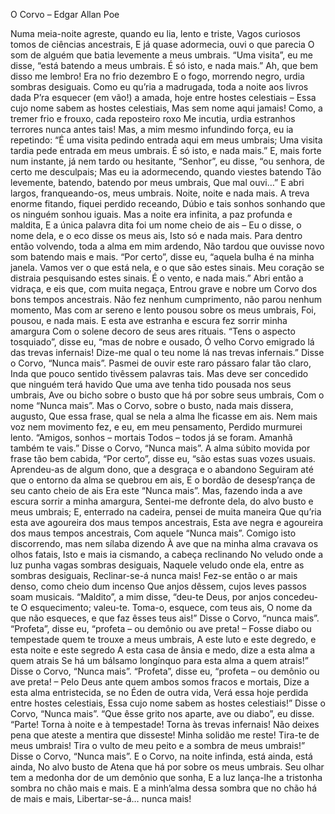O Corvo – Edgar Allan Poe

Numa meia-noite agreste, quando eu lia, lento e triste,
Vagos curiosos tomos de ciências ancestrais,
E já quase adormecia, ouvi o que parecia
O som de alguém que batia levemente a meus umbrais.
“Uma visita”, eu me disse, “está batendo a meus umbrais.
É só isto, e nada mais.”
Ah, que bem disso me lembro! Era no frio dezembro
E o fogo, morrendo negro, urdia sombras desiguais.
Como eu qu’ria a madrugada, toda a noite aos livros dada
P’ra esquecer (em vão!) a amada, hoje entre hostes celestiais –
Essa cujo nome sabem as hostes celestiais,
Mas sem nome aqui jamais!
Como, a tremer frio e frouxo, cada reposteiro roxo
Me incutia, urdia estranhos terrores nunca antes tais!
Mas, a mim mesmo infundindo força, eu ia repetindo:
“É uma visita pedindo entrada aqui em meus umbrais;
Uma visita tardia pede entrada em meus umbrais.
É só isto, e nada mais.”
E, mais forte num instante, já nem tardo ou hesitante,
“Senhor”, eu disse, “ou senhora, de certo me desculpais;
Mas eu ia adormecendo, quando viestes batendo
Tão levemente, batendo, batendo por meus umbrais,
Que mal ouvi…” E abri largos, franqueando-os, meus umbrais.
Noite, noite e nada mais.
A treva enorme fitando, fiquei perdido receando,
Dúbio e tais sonhos sonhando que os ninguém sonhou iguais.
Mas a noite era infinita, a paz profunda e maldita,
E a única palavra dita foi um nome cheio de ais –
Eu o disse, o nome dela, e o eco disse os meus ais,
Isto só e nada mais.
Para dentro então volvendo, toda a alma em mim ardendo,
Não tardou que ouvisse novo som batendo mais e mais.
“Por certo”, disse eu, “aquela bulha é na minha janela.
Vamos ver o que está nela, e o que são estes sinais.
Meu coração se distraia pesquisando estes sinais.
É o vento, e nada mais.”
Abri então a vidraça, e eis que, com muita negaça,
Entrou grave e nobre um Corvo dos bons tempos ancestrais.
Não fez nenhum cumprimento, não parou nenhum momento,
Mas com ar sereno e lento pousou sobre os meus umbrais,
Foi, pousou, e nada mais.
E esta ave estranha e escura fez sorrir minha amargura
Com o solene decoro de seus ares rituais.
“Tens o aspecto tosquiado”, disse eu, “mas de nobre e ousado,
Ó velho Corvo emigrado lá das trevas infernais!
Dize-me qual o teu nome lá nas trevas infernais.”
Disse o Corvo, “Nunca mais”.
Pasmei de ouvir este raro pássaro falar tão claro,
Inda que pouco sentido tivêssem palavras tais.
Mas deve ser concedido que ninguém terá havido
Que uma ave tenha tido pousada nos seus umbrais,
Ave ou bicho sobre o busto que há por sobre seus umbrais,
Com o nome “Nunca mais”.
Mas o Corvo, sobre o busto, nada mais dissera, augusto,
Que essa frase, qual se nela a alma lhe ficasse em ais.
Nem mais voz nem movimento fez, e eu, em meu pensamento,
Perdido murmurei lento. “Amigos, sonhos – mortais
Todos – todos já se foram. Amanhã também te vais.”
Disse o Corvo, “Nunca mais”.
A alma súbito movida por frase tão bem cabida,
“Por certo”, disse eu, “são estas suas vozes usuais.
Aprendeu-as de algum dono, que a desgraça e o abandono
Seguiram até que o entorno da alma se quebrou em ais,
E o bordão de desesp’rança de seu canto cheio de ais
Era este “Nunca mais”.
Mas, fazendo inda a ave escura sorrir a minha amargura,
Sentei-me defronte dela, do alvo busto e meus umbrais;
E, enterrado na cadeira, pensei de muita maneira
Que qu’ria esta ave agoureira dos maus tempos ancestrais,
Esta ave negra e agoureira dos maus tempos ancestrais,
Com aquele “Nunca mais”.
Comigo isto discorrendo, mas nem sílaba dizendo
À ave que na minha alma cravava os olhos fatais,
Isto e mais ia cismando, a cabeça reclinando
No veludo onde a luz punha vagas sombras desiguais,
Naquele veludo onde ela, entre as sombras desiguais,
Reclinar-se-á nunca mais!
Fez-se então o ar mais denso, como cheio dum incenso
Que anjos dêssem, cujos leves passos soam musicais.
“Maldito”, a mim disse, “deu-te Deus, por anjos concedeu-te
O esquecimento; valeu-te. Toma-o, esquece, com teus ais,
O nome da que não esqueces, e que faz êsses teus ais!”
Disse o Corvo, “nunca mais”.
“Profeta”, disse eu, “profeta – ou demônio ou ave preta! –
Fosse diabo ou tempestade quem te trouxe a meus umbrais,
A este luto e este degredo, e esta noite e este segredo
A esta casa de ânsia e medo, dize a esta alma a quem atrais
Se há um bálsamo longínquo para esta alma a quem atrais!”
Disse o Corvo, “Nunca mais”.
“Profeta”, disse eu, “profeta – ou demônio ou ave preta! –
Pelo Deus ante quem ambos somos fracos e mortais,
Dize a esta alma entristecida, se no Éden de outra vida,
Verá essa hoje perdida entre hostes celestiais,
Essa cujo nome sabem as hostes celestiais!”
Disse o Corvo, “Nunca mais”.
“Que êsse grito nos aparte, ave ou diabo”, eu disse. “Parte!
Torna à noite e à tempestade! Torna às trevas infernais!
Não deixes pena que ateste a mentira que disseste!
Minha solidão me reste! Tira-te de meus umbrais!
Tira o vulto de meu peito e a sombra de meus umbrais!”
Disse o Corvo, “Nunca mais”.
E o Corvo, na noite infinda, está ainda, está ainda,
No alvo busto de Atena que há por sobre os meus umbrais.
Seu olhar tem a medonha dor de um demônio que sonha,
E a luz lança-lhe a tristonha sombra no chão mais e mais.
E a minh’alma dessa sombra que no chão há de mais e mais,
Libertar-se-á… nunca mais!